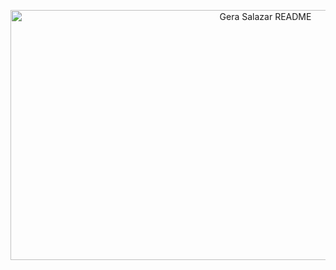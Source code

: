 
<p align="center">
  <img width="800" height="400" alt="Gera Salazar README" src="https://github.com/user-attachments/assets/f0642c77-5816-47ae-916e-45eee114b54c">
</p>





